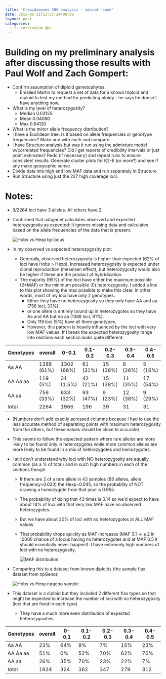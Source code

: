 ```yaml
---
title: 'Crepidomanes GBS analysis - second round'
date: 2015-05-11T13:57:24+00:00
layout: post
categories:
  - t. intricatum gbs
---
```

# Building on my preliminary analysis after discussing those results with Paul Wolf and Zach Gompert:

  * Confirm assumption of diploid gametophytes:
    * Emailed Martin to request a set of data for a known triploid and diploid to test my method for predicting ploidy - he says he doesn't have anything now.
  * What is my level of heterozygosity?
    * Median 0.03125
    * Mean 0.04060
    * Max 0.94120
  * What is the minor allele frequency distribution?
  * I have a Euclidean tree. Is it based on allele frequencies or genotype frequencies? Make one with each and compare.
  * I have Structure analysis but was it run using the admixture model w/correlated frequencies? Did I get reports of credibility intervals or just point estimates? Redo (if necessary) and repeat runs to ensure consistent results. Generate cluster plots for K2-6 (or more?) and see if any make geographic sense.
  * Divide data into high and low MAF data and run separately in Structure
  * Run Structure using just the 227 high coverage loci.

# Notes:

  * 9/2264 loci have 3 alleles. All others have 2.
  * Confirmed that adagenet calculates observed and expected heterozygosity as expected: It ignores missing data and calculates based on the allele frequencies of the data that is present.

    ![ Hobs vs Hexp by locus ]( {{site.image_path}}wp-content/uploads/2015/05/Hobs_vs_Hexp_by_locus.jpeg )

  * In my observed vs expected heterozygosity plot:
    * Generally, observed heterozygosity is higher than expected (62% of loci have Hobs > Hexp). Increased heterozygosity is expected under clonal reproduction (meselsen effect), but heterozygosity would also be higher if these are the product of hybridization.
    * The majority (95%) of the loci have either the maximum possible (2*MAF) or the minimum possible (0) heterozygosity. I added a line to this plot showing the max possible to make this clear. In other words, most of my loci have only 2 genotypes.
      * Either they have no heterozygosity so they only have AA and aa (756 loci, 33%),
      * or one allele is entirely bound up in heterozygotes so they have Aa and AA but no aa (1388 loci, 61%).
      * Only 119 loci (5%) have all three genotypes.
      * However, this pattern is heavily influenced by the loci with very low MAF values. If I break the expected heterozygosity range into sections each section looks quite different:

| Genotypes | overall | 0-0.1 | 0.1-0.2 | 0.2-0.3 | 0.3-0.4 | 0.4-0.5 |
| --------- | ------- | ----- | ------- | ------- | ------- | ------- |
|Aa AA | 1388 (61%) | 1302 (66%) | 61 (31%) | 15 (38%) | 8 (26%) | 5 (16%) |
| AA Aa aa | 119 (5%) | 31 (1.5%) | 42 (21%) | 15 (38%) | 11 (35%) | 17 (54%) |
| AA aa | 756 (33%) | 633 (32%) | 93 (47%) | 9 (23%) | 12 (38%) | 9 (29%) |
| total | 2264 | 1966 | 196 | 39 | 31 | 31 |

  * (Numbers don't add exactly acrossed columns because I had to use the less accurate method of separating points with maximum heterozygosity from the others, but these values should be close to accurate)
  * This seems to follow the expected pattern where rare alleles are more likely to be found only in heterozygotes while more common alleles are more likely to be found in a mix of heterozygotes and homozygotes.
  * I still don't understand why loci with NO heterozygosity are equally common (as a % of total) and in such high numbers in each of the sections though.
    * If there are 2 of a rare allele in 43 samples (86 alleles, allele frequency=0.023) the Hexp=0.045, so the probablity of NOT drawing a homozygote from that pool is 0.955.
    * The probability of doing that 43 times is 0.14 so we'd expect to have about 14% of loci with that very low MAF have no observed heterozygotes.
    * But we have about 30% of loci with no heterozygotes at ALL MAF values.
    * That probability drops quickly as MAF increases (MAF 0.1 -> a 2 in 10000 chance of a locus having no heterozygotes and at MAF 0.5 it should essentially never happen!). I have extremely high numbers of loci with no heterozygosity.

      ![ MAF distribution ]( {{site.image_path}}wp-content/uploads/2015/05/MAF_distribution.jpeg)

  * Comparing this to a dataset from known diploids (the sample flax dataset from npGeno):

    ![ Hobs vs Hexp npgeno sample ]( {{site.image_path}}wp-content/uploads/2015/05/Hobs_vs_Hexp_npgeno_sample.jpeg)

  * This dataset is a diploid but they included 2 different flax types so that might be expected to increase the number of loci with no heterozygosity (loci that are fixed in each type).
    * They have a much more even distribution of expected heterozygosities.

| Genotypes | overall | 0-0.1 | 0.1-0.2 | 0.2-0.3 | 0.3-0.4 | 0.4-0.5 |
| --------- | ------- | ----- | ------- | ------- | ------- | ------- |
| Aa AA | 23% | 64% | 9% | 7% | 15% | 23% |
| AA Aa aa | 51% | 0% | 52% | 70% | 62% | 70% |
| AA aa | 26% | 35% | 70% | 23% | 22% | 7% |
| total | 1624 | 324 | 362 | 347 | 279 | 312 |
